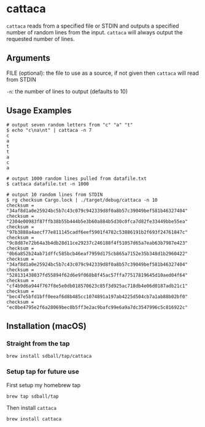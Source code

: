 # cattaca

`cattaca` reads from a specified file or STDIN and outputs a specified number of random lines from the input. `cattaca` will always output the requested number of lines.

## Arguments

FILE (optional): the file to use as a source, if not given then `cattaca` will read from STDIN

`-n`: the number of lines to output (defaults to 10)

## Usage Examples

```
# output seven random letters from "c" "a" "t"
$ echo "c\na\nt" | cattaca -n 7
c
a
t
t
a
c
a

# output 1000 random lines pulled from datafile.txt
$ cattaca datafile.txt -n 1000

# output 10 random lines from STDIN
$ rg checksum Cargo.lock | ./target/debug/cattaca -n 10
checksum = "34af8d1a0e25924bc5b7c43c079c942339d8f0a8b57c39049bef581b46327404"
checksum = "2304e00983f87ffb38b55b444b5e3b60a884b5d30c0fca7d82fe33449bbe55ea"
checksum = "97b3888a4aecf77e811145cadf6eef5901f4782c53886191b2f693f24761847c"
checksum = "9c8d87e72b64a3b4db28d11ce29237c246188f4f51057d65a7eab63b7987e423"
checksum = "0b6a852b24ab71dffc585bcb46eaf7959d175cb865a7152e35b348d1b2960422"
checksum = "34af8d1a0e25924bc5b7c43c079c942339d8f0a8b57c39049bef581b46327404"
checksum = "528131438037fd55894f62d6e9f068b8f45ac57ffa77517819645d10aed04f64"
checksum = "cf4b9d6a944f767f8e5e0db018570623c85f3d925ac718db4e06d0187adb21c1"
checksum = "bec47e5bfd1bff0eeaf6d8b485cc1074891a197ab4225d504cb7a1ab88b02bf0"
checksum = "ec0be4795e2f6a28069bec0b5ff3e2ac9bafc99e6a9a7dc3547996c5c816922c"
```

## Installation (macOS)

### Straight from the tap

```
brew install sdball/tap/cattaca
```

### Setup tap for future use

First setup my homebrew tap

```
brew tap sdball/tap
```

Then install `cattaca`

```
brew install cattaca
```
